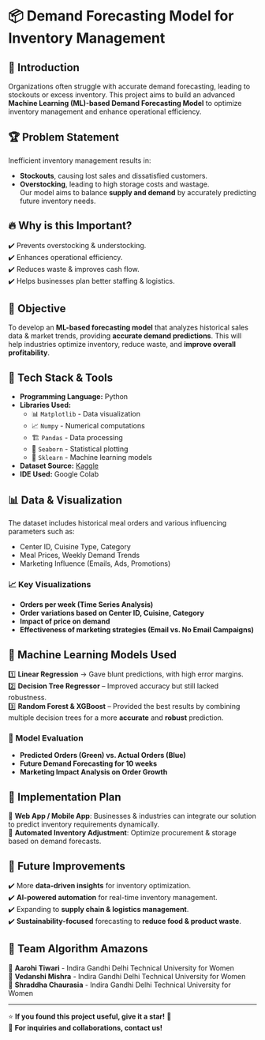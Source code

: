 # 📦 Demand Forecasting Model for Inventory Management  

## 🚀 Introduction  
Organizations often struggle with accurate demand forecasting, leading to stockouts or excess inventory. This project aims to build an advanced **Machine Learning (ML)-based Demand Forecasting Model** to optimize inventory management and enhance operational efficiency.

## 🏆 Problem Statement  
Inefficient inventory management results in:  
- **Stockouts**, causing lost sales and dissatisfied customers.  
- **Overstocking**, leading to high storage costs and wastage.  
Our model aims to balance **supply and demand** by accurately predicting future inventory needs.  

## 🔥 Why is this Important?  
✔️ Prevents overstocking & understocking.  
✔️ Enhances operational efficiency.  
✔️ Reduces waste & improves cash flow.  
✔️ Helps businesses plan better staffing & logistics.  

## 🎯 Objective  
To develop an **ML-based forecasting model** that analyzes historical sales data & market trends, providing **accurate demand predictions**. This will help industries optimize inventory, reduce waste, and **improve overall profitability**.  

## 🔧 Tech Stack & Tools  
- **Programming Language:** Python  
- **Libraries Used:**  
  - 📊 `Matplotlib` - Data visualization  
  - 📈 `Numpy` - Numerical computations  
  - 🏗️ `Pandas` - Data processing  
  - 🎨 `Seaborn` - Statistical plotting  
  - 🤖 `Sklearn` - Machine learning models  
- **Dataset Source:** [Kaggle](https://www.kaggle.com/)  
- **IDE Used:** Google Colab  

## 📊 Data & Visualization  
The dataset includes historical meal orders and various influencing parameters such as:  
- Center ID, Cuisine Type, Category  
- Meal Prices, Weekly Demand Trends  
- Marketing Influence (Emails, Ads, Promotions)  

### 📈 Key Visualizations  
- **Orders per week (Time Series Analysis)**  
- **Order variations based on Center ID, Cuisine, Category**  
- **Impact of price on demand**  
- **Effectiveness of marketing strategies (Email vs. No Email Campaigns)**  

## 🤖 Machine Learning Models Used  
1️⃣ **Linear Regression** → Gave blunt predictions, with high error margins.  
2️⃣ **Decision Tree Regressor** – Improved accuracy but still lacked robustness.  
3️⃣ **Random Forest & XGBoost** – Provided the best results by combining multiple decision trees for a more **accurate** and **robust** prediction.  

### 📌 Model Evaluation  
- **Predicted Orders (Green) vs. Actual Orders (Blue)**  
- **Future Demand Forecasting for 10 weeks**  
- **Marketing Impact Analysis on Order Growth**  

## 📡 Implementation Plan  
🔹 **Web App / Mobile App**: Businesses & industries can integrate our solution to predict inventory requirements dynamically.  
🔹 **Automated Inventory Adjustment**: Optimize procurement & storage based on demand forecasts.  

## 🚀 Future Improvements  
✔️ More **data-driven insights** for inventory optimization.  
✔️ **AI-powered automation** for real-time inventory management.  
✔️ Expanding to **supply chain & logistics management**.  
✔️ **Sustainability-focused** forecasting to **reduce food & product waste**.  

## 👥 Team Algorithm Amazons  
🔹 **Aarohi Tiwari** - Indira Gandhi Delhi Technical University for Women  
🔹 **Vedanshi Mishra** - Indira Gandhi Delhi Technical University for Women  
🔹 **Shraddha Chaurasia** - Indira Gandhi Delhi Technical University for Women  

---

⭐ **If you found this project useful, give it a star!** 🌟  
📩 **For inquiries and collaborations, contact us!**  
